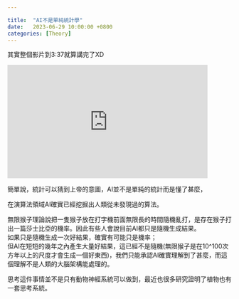 ```yaml
---

title:  "AI不是單純統計學"
date:   2023-06-29 10:00:00 +0800
categories: [Theory]
---
```


其實整個影片到3:37就算講完了XD
<iframe width="450" height="255" src="https://www.youtube.com/embed/KXneyL1_6ZM" title="YouTube video player" frameborder="0" ></iframe>

簡單說，統計可以猜到上帝的意圖，AI並不是單純的統計而是懂了甚麼，

在演算法領域AI確實已經挖掘出人類從未發現過的算法。

無限猴子理論說把一隻猴子放在打字機前面無限長的時間隨機亂打，是存在猴子打出一篇莎士比亞的機率。因此有些人會說目前AI都只是隨機生成結果。  
如果只是隨機生成一次好結果，確實有可能只是機率；  
但AI在短短的幾年之內產生大量好結果，這已經不是隨機(無限猴子是在10^100次方年以上的尺度才會生成一個好東西)，我們只能承認AI確實理解到了甚麼，而這個理解不是人類的大腦架構能處理的。

思考這件事情並不是只有動物神經系統可以做到，最近也很多研究證明了植物也有一套思考系統。 